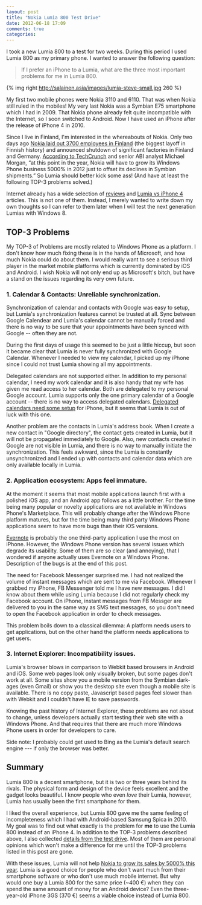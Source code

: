 ```yaml
---
layout: post
title: "Nokia Lumia 800 Test Drive"
date: 2012-06-18 17:09
comments: true
categories:
---
```


I took a new Lumia 800 to a test for two weeks. During this period I used Lumia 800 as my primary phone. I wanted to answer the following question:
> If I prefer an iPhone to a Lumia, what are the three most important problems for me in Lumia 800.

{% img right http://salainen.asia/images/lumia-steve-small.jpg 260 %}

My first two mobile phones were Nokia 3110 and 6110. That was when Nokia still ruled in the mobiles! My very last Nokia was a Symbian E75 smartphone which I had in 2009. That Nokia phone already felt quite incompatible with the Internet, so I soon switched to Android. Now I have used an iPhone after the release of iPhone 4 in 2010.

Since I live in Finland, I'm interested in the whereabouts of Nokia. Only two days ago [Nokia laid out 3700 employees in Finland](http://yle.fi/uutiset/nokia_vahentaa_suomesta_3_700/6180987) (the biggest layoff in Finnish history) and announced shutdown of significant factories in Finland and Germany. [According to TechCrunch](http://techcrunch.com/2012/06/15/samsung-apple-walk-away-with-90-percent-of-smartphone-profits-in-q1-2012-says-abi-research/) and senior ABI analyst Michael Morgan, “at this point in the year, Nokia will have to grow its Windows Phone business 5000% in 2012 just to offset its declines in Symbian shipments.” So Lumia should better kick some ass! (And have at least the following TOP-3 problems solved.)

<!-- more -->

Internet already has a wide selection of [reviews](http://arstechnica.com/information-technology/2012/04/the-nokia-lumia-900-a-good-phone-at-a-great-price-that-you-probably-shouldnt-buy/) and [Lumia vs iPhone 4](https://www.google.fi/search?q=Lumia+vs+iPhone+4) articles. This is not one of them. Instead, I merely wanted to write down my own thoughts so I can refer to them later when I will test the next generation Lumias with Windows 8.


TOP-3 Problems
--------------

My TOP-3 of Problems are mostly related to Windows Phone as a platform. I don't know how much fixing these is in the hands of Microsoft, and how much Nokia could do about them. I would really want to see a serious third player in the market mobile platforms which is currently dominated by iOS and Android. I wish Nokia will not only end up as Microsoft's bitch, but have a stand on the issues regarding its very own future.


### 1. Calendar & Contacts: Unreliable synchronization.

Synchronization of calendar and contacts with Google was easy to setup, but Lumia's synchronization features cannot be trusted at all. Sync between Google Calendear and Lumia's calendar cannot be manually forced and there is no way to be sure that your appointments have been synced with Google -- often they are not.

During the first days of usage this seemed to be just a little hiccup, but soon it became clear that Lumia is never fully synchronized with Google Calendar. Whenever I needed to view my calendar, I picked up my iPhone since I could not trust Lumia showing all my appointments.

Delegated calendars are not supported either. In addition to my personal calendar, I need my work calendar and it is also handy that my wife has given me read access to her calendar. Both are delegated to my personal Google account. Lumia supports only the one primary calendar of a Google account -- there is no way to access delegated calendars. [Delegated calendars need some setup](http://support.google.com/mobile/bin/answer.py?hl=en&answer=139206) for iPhone, but it seems that Lumia is out of luck with this one.

Another problem are the contacts in Lumia's address book. When I create a new contact in "Google directory", the contact gets created in Lumia, but it will not be propagated immediately to Google. Also, new contacts created in Google are not visible in Lumia, and there is no way to manually initiate the synchronization. This feels awkward, since the Lumia is constantly unsynchronized and I ended up with contacts and calendar data which are only available locally in Lumia.



### 2. Application ecosystem: Apps feel immature.

At the moment it seems that most mobile applications launch first with a polished iOS app, and an Android app follows as a little brother. For the time being many popular or novelty applications are not available in Windows Phone's Marketplace. This will probably change after the Windows Phone platform matures, but for the time being many third party Windows Phone applications seem to have more bugs than their iOS versions.

[Evernote](http://www.evernote.com) is probably the one third-party application I use the most on iPhone. However, the Windows Phone version has several issues which degrade its usability. Some of them are so clear (and annoying), that I wondered if anyone actually uses Evernote on a Windows Phone. Description of the bugs is at the end of this post.

The need for Facebook Messenger surprised me. I had not realized the volume of instant messages which are sent to me via Facebook. Whenever I grabbed my iPhone, FB Messenger told me I have new messages. I did I know about them while using Lumia because I did not regularly check my Facebook account. On iPhone, instant messages from FB Messger are delivered to you in the same way as SMS text messages, so you don't need to open the Facebook application in order to check messages.

This problem boils down to a classical dilemma: A platform needs users to get applications, but on the other hand the platform needs applications to get users.




### 3. Internet Explorer: Incompatibility issues.

Lumia's browser blows in comparison to Webkit based browsers in Android and iOS. Some web pages look only visually broken, but some pages don't work at all. Some sites show you a mobile version from the Symbian dark-ages (even Gmail) or show you the desktop site even though a mobile site is available. There is no copy paste, Javascript based pages feel slower than with Webkit and I couldn't have IE to save passwords.

Knowing the past history of Internet Explorer, these problems are not about to change, unless developers actually start testing their web site with a Windows Phone. And that requires that there are much more Windows Phone users in order for developers to care.

Side note: I probably could get used to Bing as the Lumia's default search engine --- if only the browser was better.





Summary
-------

Lumia 800 is a decent smartphone, but it is two or three years behind its rivals. The physical form and design of the device feels excellent and the gadget looks beautiful. I know people who even *love* their Lumia, however, Lumia has usually been the first smartphone for them.

I liked the overall experience, but Lumia 800 gave me the same feeling of incompleteness which I had with Android-based Samsung Spica in 2010. My goal was to find out what exactly is the problem for **me** to use the Lumia 800 instead of an iPhone 4. In addition to the TOP-3 problems described above, I also collected [details from the test drive](/blog/2012/06/19/details-from-lumia-800-test-drive/). Most of them are personal opinions which won't make a difference for me until the TOP-3 problems listed in this post are gone.

With these issues, Lumia will not help [Nokia to grow its sales by 5000% this year](http://techcrunch.com/2012/06/15/samsung-apple-walk-away-with-90-percent-of-smartphone-profits-in-q1-2012-says-abi-research/). Lumia is a good choice for people who don't want much from their smartphone software or who don't use much mobile internet. But why would one buy a Lumia 800 for the same price (~400 €) when they can spend the same amount of money for an Android device? Even the three-year-old iPhone 3GS (370 €) seems a viable choice instead of Lumia 800.